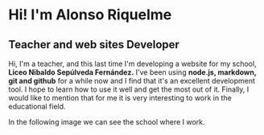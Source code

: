 # Hi! I'm Alonso Riquelme

## **Teacher and web sites Developer**

Hi, I'm a teacher, and this last time I'm developing a website for my school, **Liceo Nibaldo Sepúlveda Fernández.** I've been using **node.js, markdown, git and github** for a while now and I find that it's an excellent development tool. I hope to learn how to use it well and get the most out of it.  Finally, I would like to mention that for me it is very interesting to work in the educational field.

In the following image we can see the school where I work.
